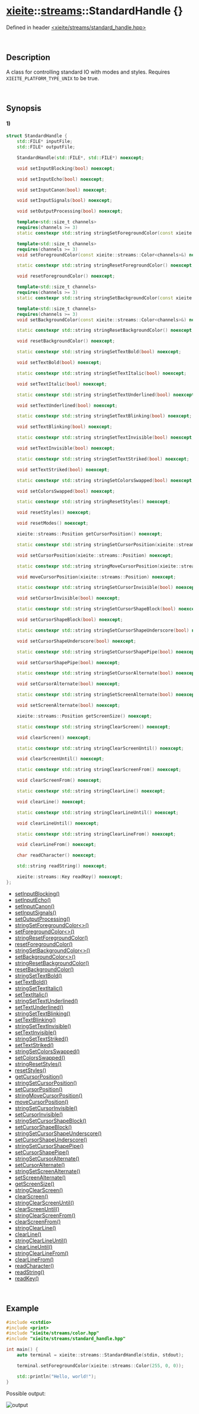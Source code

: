 # [xieite](../../xieite.md)\:\:[streams](../../streams.md)\:\:StandardHandle \{\}
Defined in header [<xieite/streams/standard_handle.hpp>](../../../include/xieite/streams/standard_handle.hpp)

&nbsp;

## Description
A class for controlling standard IO with modes and styles. Requires `XIEITE_PLATFORM_TYPE_UNIX` to be true.

&nbsp;

## Synopsis
#### 1)
```cpp
struct StandardHandle {
    std::FILE* inputFile;
    std::FILE* outputFile;

    StandardHandle(std::FILE*, std::FILE*) noexcept;

    void setInputBlocking(bool) noexcept;

    void setInputEcho(bool) noexcept;

    void setInputCanon(bool) noexcept;

    void setInputSignals(bool) noexcept;

    void setOutputProcessing(bool) noexcept;

    template<std::size_t channels>
    requires(channels >= 3)
    static constexpr std::string stringSetForegroundColor(const xieite::streams::Color<channels>&) noexcept;

    template<std::size_t channels>
    requires(channels >= 3)
    void setForegroundColor(const xieite::streams::Color<channels>&) noexcept;

    static constexpr std::string stringResetForegroundColor() noexcept;

    void resetForegroundColor() noexcept;

    template<std::size_t channels>
    requires(channels >= 3)
    static constexpr std::string stringSetBackgroundColor(const xieite::streams::Color<channels>&) noexcept;

    template<std::size_t channels>
    requires(channels >= 3)
    void setBackgroundColor(const xieite::streams::Color<channels>&) noexcept;

    static constexpr std::string stringResetBackgroundColor() noexcept;

    void resetBackgroundColor() noexcept;

    static constexpr std::string stringSetTextBold(bool) noexcept;

    void setTextBold(bool) noexcept;

    static constexpr std::string stringSetTextItalic(bool) noexcept;

    void setTextItalic(bool) noexcept;

    static constexpr std::string stringSetTextUnderlined(bool) noexcept;

    void setTextUnderlined(bool) noexcept;

    static constexpr std::string stringSetTextBlinking(bool) noexcept;

    void setTextBlinking(bool) noexcept;

    static constexpr std::string stringSetTextInvisible(bool) noexcept;

    void setTextInvisible(bool) noexcept;

    static constexpr std::string stringSetTextStriked(bool) noexcept;

    void setTextStriked(bool) noexcept;

    static constexpr std::string stringSetColorsSwapped(bool) noexcept;

    void setColorsSwapped(bool) noexcept;

    static constexpr std::string stringResetStyles() noexcept;

    void resetStyles() noexcept;

    void resetModes() noexcept;

    xieite::streams::Position getCursorPosition() noexcept;

    static constexpr std::string stringSetCursorPosition(xieite::streams::Position) noexcept;

    void setCursorPosition(xieite::streams::Position) noexcept;

    static constexpr std::string stringMoveCursorPosition(xieite::streams::Position) noexcept;

    void moveCursorPosition(xieite::streams::Position) noexcept;

    static constexpr std::string stringSetCursorInvisible(bool) noexcept;

    void setCursorInvisible(bool) noexcept;

    static constexpr std::string stringSetCursorShapeBlock(bool) noexcept;

    void setCursorShapeBlock(bool) noexcept;

    static constexpr std::string stringSetCursorShapeUnderscore(bool) noexcept;

    void setCursorShapeUnderscore(bool) noexcept;

    static constexpr std::string stringSetCursorShapePipe(bool) noexcept;

    void setCursorShapePipe(bool) noexcept;

    static constexpr std::string stringSetCursorAlternate(bool) noexcept;

    void setCursorAlternate(bool) noexcept;

    static constexpr std::string stringSetScreenAlternate(bool) noexcept;

    void setScreenAlternate(bool) noexcept;

    xieite::streams::Position getScreenSize() noexcept;

    static constexpr std::string stringClearScreen() noexcept;

    void clearScreen() noexcept;

    static constexpr std::string stringClearScreenUntil() noexcept;

    void clearScreenUntil() noexcept;

    static constexpr std::string stringClearScreenFrom() noexcept;

    void clearScreenFrom() noexcept;

    static constexpr std::string stringClearLine() noexcept;

    void clearLine() noexcept;

    static constexpr std::string stringClearLineUntil() noexcept;

    void clearLineUntil() noexcept;

    static constexpr std::string stringClearLineFrom() noexcept;

    void clearLineFrom() noexcept;

    char readCharacter() noexcept;

    std::string readString() noexcept;

    xieite::streams::Key readKey() noexcept;
};
```
- [setInputBlocking\(\)](./structures/standard_handle/1/set_input_blocking.md)
- [setInputEcho\(\)](./structures/standard_handle/1/set_input_echo.md)
- [setInputCanon\(\)](./structures/standard_handle/1/set_input_canon.md)
- [setInputSignals\(\)](./structures/standard_handle/1/set_input_signals.md)
- [setOutputProcessing\(\)](./structures/standard_handle/1/set_output_processing.md)
- [stringSetForegroundColor\<\>\(\)](./structures/standard_handle/1/string_set_foreground_color.md)
- [setForegroundColor\<\>\(\)](./structures/standard_handle/1/set_foreground_color.md)
- [stringResetForegroundColor\(\)](./structures/standard_handle/1/string_reset_foreground_color.md)
- [resetForegroundColor\(\)](./structures/standard_handle/1/reset_foreground_color.md)
- [stringSetBackgroundColor\<\>\(\)](./structures/standard_handle/1/string_set_background_color.md)
- [setBackgroundColor\<\>\(\)](./structures/standard_handle/1/set_background_color.md)
- [stringResetBackgroundColor\(\)](./structures/standard_handle/1/string_reset_background_color.md)
- [resetBackgroundColor\(\)](./structures/standard_handle/1/reset_background_color.md)
- [stringSetTextBold\(\)](./structures/standard_handle/1/string_set_text_bold.md)
- [setTextBold\(\)](./structures/standard_handle/1/set_text_bold.md)
- [stringSetTextItalic\(\)](./structures/standard_handle/1/string_set_text_italic.md)
- [setTextItalic\(\)](./structures/standard_handle/1/set_text_italic.md)
- [stringSetTextUnderlined\(\)](./structures/standard_handle/1/string_set_text_underlined.md)
- [setTextUnderlined\(\)](./structures/standard_handle/1/set_text_underlined.md)
- [stringSetTextBlinking\(\)](./structures/standard_handle/1/string_set_text_blinking.md)
- [setTextBlinking\(\)](./structures/standard_handle/1/set_text_blinking.md)
- [stringSetTextInvisible\(\)](./structures/standard_handle/1/string_set_text_invisible.md)
- [setTextInvisible\(\)](./structures/standard_handle/1/set_text_visible.md)
- [stringSetTextStriked\(\)](./structures/standard_handle/1/string_set_text_striked.md)
- [setTextStriked\(\)](./structures/standard_handle/1/set_text_striked.md)
- [stringSetColorsSwapped\(\)](./structures/standard_handle/1/string_set_colors_swapped.md)
- [setColorsSwapped\(\)](./structures/standard_handle/1/set_colors_swapped.md)
- [stringResetStyles\(\)](./structures/standard_handle/1/string_reset_styles.md)
- [resetStyles\(\)](./structures/standard_handle/1/reset_styles.md)
- [getCursorPosition\(\)](./structures/standard_handle/1/get_cursor_position.md)
- [stringSetCursorPosition\(\)](./structures/standard_handle/1/string_set_cursor_position.md)
- [setCursorPosition\(\)](./structures/standard_handle/1/set_cursor_position.md)
- [stringMoveCursorPosition\(\)](./structures/standard_handle/1/string_move_cursor_position.md)
- [moveCursorPosition\(\)](./structures/standard_handle/1/move_cursor_position.md)
- [stringSetCursorInvisible\(\)](./structures/standard_handle/1/string_set_cursor_invisible.md)
- [setCursorInvisible\(\)](./structures/standard_handle/1/set_cursor_invisible.md)
- [stringSetCursorShapeBlock\(\)](./structures/standard_handle/1/string_set_cursor_shape_block.md)
- [setCursorShapeBlock\(\)](./structures/standard_handle/1/set_cursor_shape_block.md)
- [stringSetCursorShapeUnderscore\(\)](./structures/standard_handle/1/string_set_cursor_shape_underscore.md)
- [setCursorShapeUnderscore\(\)](./structures/standard_handle/1/set_cursor_shape_underscore.md)
- [stringSetCursorShapePipe\(\)](./structures/standard_handle/1/string_set_cursor_shape_pipe.md)
- [setCursorShapePipe\(\)](./structures/standard_handle/1/set_cursor_shape_pipe.md)
- [stringSetCursorAlternate\(\)](./structures/standard_handle/1/string_set_cursor_alternate.md)
- [setCursorAlternate\(\)](./structures/standard_handle/1/set_cursor_alternate.md)
- [stringSetScreenAlternate\(\)](./structures/standard_handle/1/string_set_screen_alternate.md)
- [setScreenAlternate\(\)](./structures/standard_handle/1/set_screen_alternate.md)
- [getScreenSize\(\)](./structures/standard_handle/1/get_screen_size.md)
- [stringClearScreen\(\)](./structures/standard_handle/1/string_clear_screen.md)
- [clearScreen\(\)](./structures/standard_handle/1/clear_screen.md)
- [stringClearScreenUntil\(\)](./structures/standard_handle/1/string_clear_screen_until.md)
- [clearScreenUntil\(\)](./structures/standard_handle/1/clear_screen_until.md)
- [stringClearScreenFrom\(\)](./structures/standard_handle/1/string_clear_screen_from.md)
- [clearScreenFrom\(\)](./structures/standard_handle/1/clear_screen_from.md)
- [stringClearLine\(\)](./structures/standard_handle/1/string_clear_line.md)
- [clearLine\(\)](./structures/standard_handle/1/clear_line.md)
- [stringClearLineUntil\(\)](./structures/standard_handle/1/string_clear_line_until.md)
- [clearLineUntil\(\)](./structures/standard_handle/1/clear_line_until.md)
- [stringClearLineFrom\(\)](./structures/standard_handle/1/string_clear_line_from.md)
- [clearLineFrom\(\)](./structures/standard_handle/1/clear_line_from.md)
- [readCharacter\(\)](./structures/standard_handle/1/read_character.md)
- [readString\(\)](./structures/standard_handle/1/read_string.md)
- [readKey\(\)](./structures/standard_handle/1/read_key.md)

&nbsp;

## Example
```cpp
#include <cstdio>
#include <print>
#include "xieite/streams/color.hpp"
#include "xieite/streams/standard_handle.hpp"

int main() {
    auto terminal = xieite::streams::StandardHandle(stdin, stdout);

    terminal.setForegroundColor(xieite::streams::Color(255, 0, 0));

    std::println("Hello, world!");
}
```
Possible output:

![output](./structures/standard_handle/1/set_foreground_color.png)
